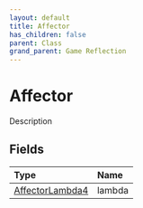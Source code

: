 ```yaml
---
layout: default
title: Affector
has_children: false
parent: Class
grand_parent: Game Reflection
---
```

# Affector
Description 

## Fields

| Type | Name |
|:----------|:--------------|
| [AffectorLambda4](/riftbreaker-wiki/docs/game-reflection/components/affector_lambda4/) | lambda |

